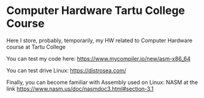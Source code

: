 # Computer Hardware Tartu College Course
Here I store, probably, temporarily, my HW related to Computer Hardware course at Tartu College

You can test my code here: https://www.mycompiler.io/new/asm-x86_64

You can test drive Linux: https://distrosea.com/

Finally, you can become familiar with Assembly used on Linux: NASM at the link https://www.nasm.us/doc/nasmdoc3.html#section-3.1
